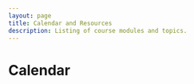 ```yaml
---
layout: page
title: Calendar and Resources
description: Listing of course modules and topics.
---
```


# Calendar
<!-- <iframe src="https://calendar.google.com/calendar/embed?height=600&wkst=1&bgcolor=%23ffffff&ctz=Pacific%2FHonolulu&src=bW9tcDA4cHBzNDU3bThybHYxbTM4ZTZhMjhAZ3JvdXAuY2FsZW5kYXIuZ29vZ2xlLmNvbQ&color=%23D50000" style="border:solid 1px #777" width="800" height="600" frameborder="0" scrolling="no"></iframe>
{% for module in site.modules %}
{{ module }}
{% endfor %} -->
